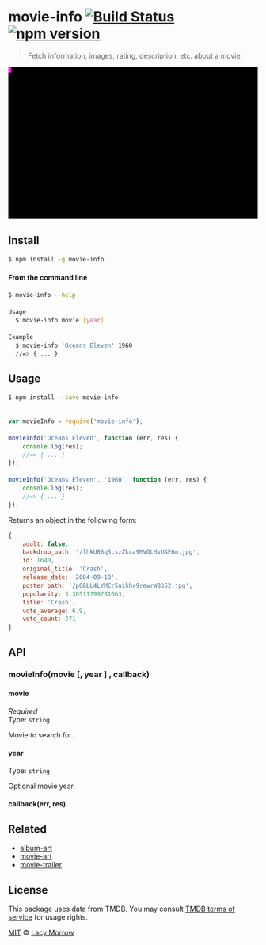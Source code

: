 # movie-info [![Build Status](https://travis-ci.org/lacymorrow/movie-info.svg?branch=master)](https://travis-ci.org/lacymorrow/movie-info) [![npm version](https://badge.fury.io/js/movie-info.svg)](https://badge.fury.io/js/movie-info)

> Fetch information, images, rating, description, etc. about a movie.

[![movie-info](movie-info.svg)]()


## Install

```bash
$ npm install -g movie-info
```


#### From the command line

```bash
$ movie-info --help

Usage
  $ movie-info movie [year]

Example
  $ movie-info 'Oceans Eleven' 1960  
  //=> { ... }
```



## Usage

```bash
$ npm install --save movie-info
```

```js

var movieInfo = require('movie-info');

movieInfo('Oceans Eleven', function (err, res) {
    console.log(res);
    //=> { ... }
});

movieInfo('Oceans Eleven', '1960', function (err, res) {
    console.log(res);
    //=> { ... }
});
```

Returns an object in the following form:

```js
{
    adult: false,
    backdrop_path: '/lhkU86q5cszZkca9MVQLMvUAE6m.jpg',
    id: 1640,
    original_title: 'Crash',
    release_date: '2004-09-10',
    poster_path: '/pG8LL4LYMCr5uikhx9rewrW8352.jpg',
    popularity: 3.30511799781063,
    title: 'Crash',
    vote_average: 6.9,
    vote_count: 271
}
```


## API

### movieInfo(movie [, year ] , callback)

#### movie

*Required*  
Type: `string`

Movie to search for.


#### year

Type: `string` 

Optional movie year.


#### callback(err, res)


## Related

* [album-art](https://github.com/lacymorrow/album-art)
* [movie-art](https://github.com/lacymorrow/movie-art)
* [movie-trailer](https://github.com/lacymorrow/movie-trailer)


## License

This package uses data from TMDB. You may consult [TMDB terms of service](https://www.themoviedb.org/documentation/api/terms-of-use) for usage rights.

[MIT](http://opensource.org/licenses/MIT) © [Lacy Morrow](http://lacymorrow.com)
